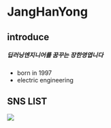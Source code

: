 
# JangHanYong 
## introduce
##### 딥러닝엔지니어를 꿈꾸는 장한영엽니다
- born in 1997
- electric engineering


## SNS LIST
<a href="https://www.instagram.com/jjanghan0/" target="_blank"><img src="https://img.shields.io/badge/뱃지레이블-배경색?style=뱃지모양&logo=#E4405F&logoColor=로고색상"/></a>
